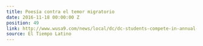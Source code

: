 ```yaml
---
title: Poesía contra el temor migratorio
date: 2016-11-18 00:00:00 Z
position: 49
link: http://www.wusa9.com/news/local/dc/dc-students-compete-in-annual-slam-poetry-competition/353627742
source: El Tiempo Latino
---
```


